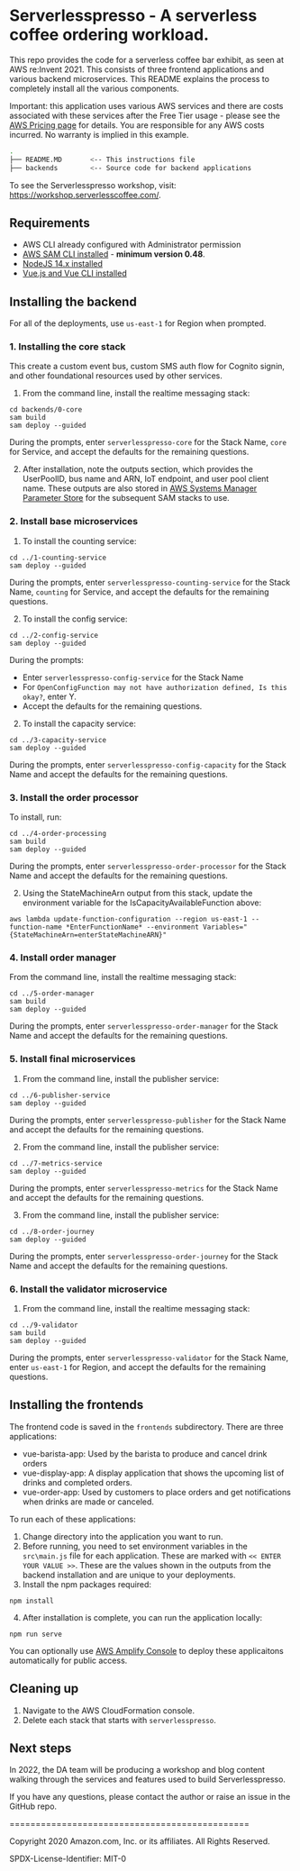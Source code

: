 # Serverlesspresso - A serverless coffee ordering workload.

This repo provides the code for a serverless coffee bar exhibit, as seen at AWS re:Invent 2021. This consists of three frontend applications and various backend microservices. This README explains the  process to completely install all the various components.

Important: this application uses various AWS services and there are costs associated with these services after the Free Tier usage - please see the [AWS Pricing page](https://aws.amazon.com/pricing/) for details. You are responsible for any AWS costs incurred. No warranty is implied in this example.

```bash
.
├── README.MD       <-- This instructions file
├── backends        <-- Source code for backend applications
```

To see the Serverlesspresso workshop, visit: https://workshop.serverlesscoffee.com/.

## Requirements

* AWS CLI already configured with Administrator permission
* [AWS SAM CLI installed](https://docs.aws.amazon.com/serverless-application-model/latest/developerguide/serverless-sam-cli-install.html) - **minimum version 0.48**.
* [NodeJS 14.x installed](https://nodejs.org/en/download/)
* [Vue.js and Vue CLI installed](https://vuejs.org/v2/guide/installation.html)

## Installing the backend

For all of the deployments, use `us-east-1` for Region when prompted.

### 1. Installing the core stack

This create a custom event bus, custom SMS auth flow for Cognito signin, and other foundational resources used by other services.

1. From the command line, install the realtime messaging stack:
```
cd backends/0-core
sam build
sam deploy --guided
```
During the prompts, enter `serverlesspresso-core` for the Stack Name, `core` for Service, and accept the defaults for the remaining questions.

2. After installation, note the outputs section, which provides the UserPoolID, bus name and ARN, IoT endpoint, and user pool client name. These outputs are also stored in [AWS Systems Manager Parameter Store](https://console.aws.amazon.com/systems-manager/parameters/) for the subsequent SAM stacks to use.

### 2. Install base microservices

1. To install the counting service:
```
cd ../1-counting-service
sam deploy --guided
```
During the prompts, enter `serverlesspresso-counting-service` for the Stack Name, `counting` for Service, and accept the defaults for the remaining questions.

2. To install the config service:
```
cd ../2-config-service
sam deploy --guided
```
During the prompts:
- Enter `serverlesspresso-config-service` for the Stack Name
- For `OpenConfigFunction may not have authorization defined, Is this okay?`, enter Y.
- Accept the defaults for the remaining questions.

2. To install the capacity service:
```
cd ../3-capacity-service
sam deploy --guided
```

During the prompts, enter `serverlesspresso-config-capacity` for the Stack Name and accept the defaults for the remaining questions.

### 3. Install the order processor

To install, run:
```
cd ../4-order-processing
sam build
sam deploy --guided
```
During the prompts, enter `serverlesspresso-order-processor` for the Stack Name and accept the defaults for the remaining questions.

2. Using the StateMachineArn output from this stack, update the environment variable for the IsCapacityAvailableFunction above:

```
aws lambda update-function-configuration --region us-east-1 --function-name *EnterFunctionName* --environment Variables="{StateMachineArn=enterStateMachineARN}"
```

### 4. Install order manager

From the command line, install the realtime messaging stack:
```
cd ../5-order-manager
sam build
sam deploy --guided
```
During the prompts, enter `serverlesspresso-order-manager` for the Stack Name and accept the defaults for the remaining questions.

### 5. Install final microservices

1. From the command line, install the publisher service:
```
cd ../6-publisher-service
sam deploy --guided
```
During the prompts, enter `serverlesspresso-publisher` for the Stack Name and accept the defaults for the remaining questions.

2. From the command line, install the publisher service:
```
cd ../7-metrics-service
sam deploy --guided
```
During the prompts, enter `serverlesspresso-metrics` for the Stack Name and accept the defaults for the remaining questions.

3. From the command line, install the publisher service:
```
cd ../8-order-journey
sam deploy --guided
```
During the prompts, enter `serverlesspresso-order-journey` for the Stack Name and accept the defaults for the remaining questions.

### 6. Install the validator microservice

1. From the command line, install the realtime messaging stack:
```
cd ../9-validator
sam build
sam deploy --guided
```
During the prompts, enter `serverlesspresso-validator` for the Stack Name, enter `us-east-1` for Region, and accept the defaults for the remaining questions.

## Installing the frontends

The frontend code is saved in the `frontends` subdirectory. There are three applications:
* vue-barista-app: Used by the barista to produce and cancel drink orders
* vue-display-app: A display application that shows the upcoming list of drinks and completed orders.
* vue-order-app: Used by customers to place orders and get notifications when drinks are made or canceled.

To run each of these applications:
1. Change directory into the application you want to run.
2. Before running, you need to set environment variables in the `src\main.js` file for each application. These are marked with `<< ENTER YOUR VALUE >>`. These are the values shown in the outputs from the backend installation and are unique to your deployments.
3. Install the npm packages required:
```
npm install
```
4. After installation is complete, you can run the application locally:
```
npm run serve
```

You can optionally use [AWS Amplify Console](https://console.aws.amazon.com/amplify/home) to deploy these applicaitons automatically for public access.

## Cleaning up

1. Navigate to the AWS CloudFormation console.
2. Delete each stack that starts with `serverlesspresso`.

## Next steps

In 2022, the DA team will be producing a workshop and blog content walking through the services and features used to build Serverlesspresso.

If you have any questions, please contact the author or raise an issue in the GitHub repo.


==============================================

Copyright 2020 Amazon.com, Inc. or its affiliates. All Rights Reserved.

SPDX-License-Identifier: MIT-0
